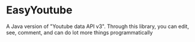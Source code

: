 # EasyYoutube
A Java version of "Youtube data API v3". Through this library, you can edit, see, comment, and can do lot more things programmatically 
